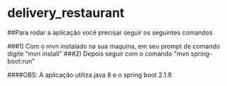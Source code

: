 # delivery_restaurant

##Para rodar a aplicação você precisar seguir os seguintes comandos

###1) Com o mvn instalado na sua maquina, em seu prompt de comando digite "mvn install"
###2) Depois seguir com o comando "mvn spring-boot:run"

####OBS: A aplicação utiliza java 8 e o spring boot 2.1.9
